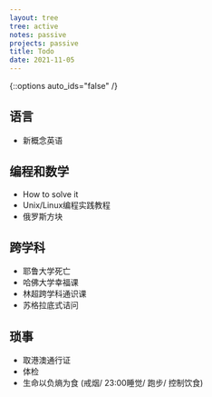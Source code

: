 ```yaml
---
layout: tree
tree: active
notes: passive
projects: passive
title: Todo
date: 2021-11-05
---
```



{::options auto_ids="false" /}


## 语言
* 新概念英语

## 编程和数学
* How to solve it
* Unix/Linux编程实践教程
* 俄罗斯方块

## 跨学科
* 耶鲁大学死亡
* 哈佛大学幸福课
* 林超跨学科通识课
* 苏格拉底式诘问

## 琐事
* 取港澳通行证
* 体检
* 生命以负熵为食 (戒烟/ 23:00睡觉/ 跑步/ 控制饮食)

